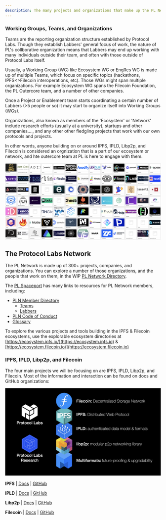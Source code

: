 ```yaml
---
description: The many projects and organizations that make up the PL Network
---
```


### Working Groups, Teams, and Organizations
Teams are the reporting organization structure established by Protocol Labs. Though they establish Labbers' general focus of work, the nature of PL's collborative organization means that Labbers may end up working with many individuals outside their team, and often with those outside of Protocol Labs itself.

Usually, a Working Group (WG) like Ecosystem WG or EngRes WG is made up of multiple Teams, which focus on specific topics (hackathons, IPFS<>Filecoin interoperations, etc). Those WGs might span multiple organizations. For example Ecosystem WG spans the Filecoin Foundation, the PL Outercore team, and a number of other companies.

Once a Project or Enablement team starts coordinating a certain number of Labbers (>5 people or so) it may start to organize itself into Working Groups (WGs).

Organizations, also known as members of the 'Ecosystem' or 'Network' include research efforts (usually at a university), startups and other companies...., and any other other fledgling projects that work with our own protocols and projects.

In other words, anyone building on or around IPFS, IPLD, Libp2p, and Filecoin is considered an orgnization that is a part of our ecosystem or network, and hte outercore team at PL is here to engage with them.

![](<../../.gitbook/assets/image (2).png>)

## The Protocol Labs Network

The PL Network is made up of 300+ projects, companies, and organizations. You can explore a number of those organizations, and the people that work on them, in the WIP [PL Network Directory](https://airtable.com/appHT5ErKdHcsFznj/tblceMFkdHORmuzl4/viwRVjfIBeMdEb8jZ?blocks=hide).

The [PL Spaceport](https://protocol.almanac.io/docs/protocol-labs-spaceport-sFKNLxQKYdQOZfLTL4kL9uVha4TdGlYh) has many links to resources for PL Network members, including:

* [PLN Member Directory](https://protocol.almanac.io/docs/pln-member-directory-84TYCGFm9s07JuPfNqpvCXWDLgK1EAhU)
  * [Teams](https://airtable.com/shrqUt3aQvZLs0fx7/tblceMFkdHORmuzl4)
  * [Labbers](https://airtable.com/shrx4IjMUG9DSshyB/tblpTKZo66tbYIxH4)
* [PLN Code of Conduct](https://protocol.almanac.io/docs/pln-code-of-conduct-ymBUYyonmhfvizGu6yOpXH1qkuWYce96)
* [Glossary](https://protocol.almanac.io/docs/glossary-ycx3uRbXUM3d7uf1EBz89msUmb1UjzR7)

To explore the various projects and tools building in the IPFS & Filecoin ecosystems, use the explorable ecosystem directories at [https://ecosystem.ipfs.io/](https://ecosystem.ipfs.io) & [https://ecosystem.filecoin.io/](https://ecosystem.filecoin.io)

### IPFS, IPLD, Libp2p, and Filecoin

The four main projects we will be focusing on are IPFS, IPLD, Libp2p, and Filecoin. Most of the information and interaction can be found on docs and GitHub organizations:

![](<../../.gitbook/assets/image (31).png>)

**IPFS** | [Docs](https://docs.ipfs.io) | [GitHub](https://github.com/ipfs)

**IPLD** | [Docs](https://ipld.io/docs/) | [GitHub](https://github.com/ipld)

**Libp2p** | [Docs](https://docs.libp2p.io) | [GitHub](https://github.com/libp2p)

**Filecoin** | [Docs](https://docs.filecoin.io) | [GitHub](https://github.com/filecoin-project)
